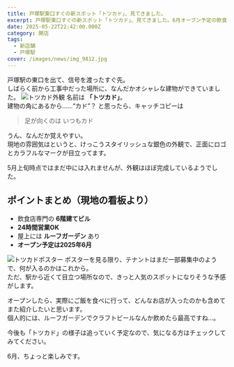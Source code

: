 ```yaml
---
title: 戸塚駅東口すぐの新スポット「トツカド」、見てきました。
excerpt: 戸塚駅東口すぐの新スポット「トツカド」、見てきました。6月オープン予定の飲食ビル、けっこう目立ってます
date: 2025-05-22T22:42:00.000Z
category: 開店
tags:
  - 新店舗
  - 戸塚駅
cover: /images/news/img_9812.jpg
---
```

戸塚駅の東口を出て、信号を渡ったすぐ先。  
しばらく前から工事中だった場所に、なんだかオシャレな建物ができていました。
<img src="/images/IMG_9812.jpg"
     alt="トツカド外観"
     class="mx-auto w-full md:w-2/3 rounded-lg shadow-md mb-8" />
名前は **「トツカド」**。  
建物の角にあるから……“カド”？ と思ったら、キャッチコピーは

> 足が向くのは いつもカド

うん、なんだか覚えやすい。  
現地の雰囲気はというと、けっこうスタイリッシュな銀色の外観で、正面にロゴとカラフルなマークが目立ってます。  

5月上旬時点ではまだ中には入れませんが、外観はほぼ完成しているようでした。

## ポイントまとめ（現地の看板より）

- 飲食店専門の **6階建てビル**  
- **24時間営業OK**  
- 屋上には **ルーフガーデン** あり  
- **オープン予定は2025年6月**

<img src="/images/IMG_9813.jpg"
     alt="トツカドポスター"
     class="mx-auto w-full md:w-2/3 rounded-lg shadow-md mb-8" />
ポスターを見る限り、テナントはまだ一部募集中のようで、何が入るのかはこれから。  
ただ、駅から近くて目立つ場所なので、きっと人気のスポットになりそうな予感がします。

オープンしたら、実際にご飯を食べに行って、どんなお店が入ったのかも含めてまた紹介したいと思います。  
個人的には、ルーフガーデンでクラフトビールなんか飲めたら最高ですね…。

今後も「トツカド」の様子は追っていく予定なので、気になる方はチェックしてみてください。  

6月、ちょっと楽しみです。
